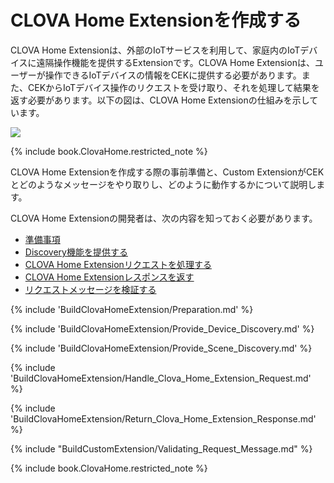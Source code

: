 # CLOVA Home Extensionを作成する

CLOVA Home Extensionは、外部のIoTサービスを利用して、家庭内のIoTデバイスに遠隔操作機能を提供するExtensionです。CLOVA Home Extensionは、ユーザーが操作できるIoTデバイスの情報をCEKに提供する必要があります。また、CEKからIoTデバイス操作のリクエストを受け取り、それを処理して結果を返す必要があります。以下の図は、CLOVA Home Extensionの仕組みを示しています。

![](/CEK/Assets/Images/CEK_Clova_Home_Extension_Operation_Structure.png)

{% include book.ClovaHome.restricted_note %}

CLOVA Home Extensionを作成する際の事前準備と、Custom ExtensionがCEKとどのようなメッセージをやり取りし、どのように動作するかについて説明します。

CLOVA Home Extensionの開発者は、次の内容を知っておく必要があります。

* [準備事項](#Preparation)
* [Discovery機能を提供する](#ProvideDeviceDiscovery)
* [CLOVA Home Extensionリクエストを処理する](#HandleClovaHomeExtensionRequest)
* [CLOVA Home Extensionレスポンスを返す](#ReturnClovaHomeExtensionResponse)
* [リクエストメッセージを検証する](#RequestMessageValidation)


{% include 'BuildClovaHomeExtension/Preparation.md' %}

{% include 'BuildClovaHomeExtension/Provide_Device_Discovery.md' %}

{% include 'BuildClovaHomeExtension/Provide_Scene_Discovery.md' %}

{% include 'BuildClovaHomeExtension/Handle_Clova_Home_Extension_Request.md'  %}

{% include 'BuildClovaHomeExtension/Return_Clova_Home_Extension_Response.md'  %}

{% include "BuildCustomExtension/Validating_Request_Message.md" %}

{% include book.ClovaHome.restricted_note %}
